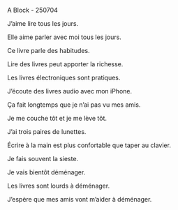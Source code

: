 A Block - 250704

J’aime lire tous les jours.

Elle aime parler avec moi tous les jours.

Ce livre parle des habitudes.

Lire des livres peut apporter la richesse.

Les livres électroniques sont pratiques.

J’écoute des livres audio avec mon iPhone.

Ça fait longtemps que je n’ai pas vu mes amis.

Je me couche tôt et je me lève tôt.

J’ai trois paires de lunettes.

Écrire à la main est plus confortable que taper au clavier.

Je fais souvent la sieste.

Je vais bientôt déménager.

Les livres sont lourds à déménager.

J’espère que mes amis vont m’aider à déménager.